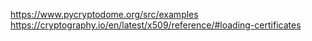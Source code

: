 https://www.pycryptodome.org/src/examples
https://cryptography.io/en/latest/x509/reference/#loading-certificates